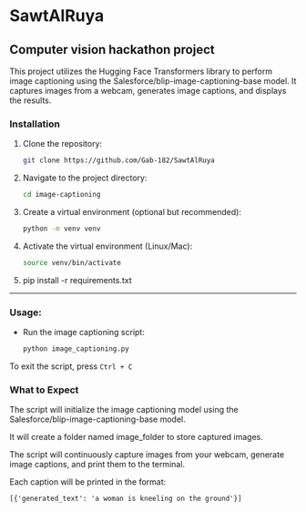 # SawtAlRuya
## Computer vision hackathon project


This project utilizes the Hugging Face Transformers library to perform image captioning using the Salesforce/blip-image-captioning-base model. It captures images from a webcam, generates image captions, and displays the results.

### Installation

1. Clone the repository:

   ```bash
   git clone https://github.com/Gab-182/SawtAlRuya
   ```
2. Navigate to the project directory:
   ```bash
   cd image-captioning
   ```
3. Create a virtual environment (optional but recommended):
   ```bash
   python -m venv venv
   ```
4. Activate the virtual environment (Linux/Mac):
   ```bash
   source venv/bin/activate
   ```
5. pip install -r requirements.txt

------------

### Usage:

- Run the image captioning script:
   ```bash
   python image_captioning.py
   ```
   
To exit the script, press ```Ctrl + C```

### What to Expect

The script will initialize the image captioning model using the Salesforce/blip-image-captioning-base model.

It will create a folder named image_folder to store captured images.

The script will continuously capture images from your webcam, generate image captions, and print them to the terminal.

Each caption will be printed in the format:
```
[{'generated_text': 'a woman is kneeling on the ground'}]
```

